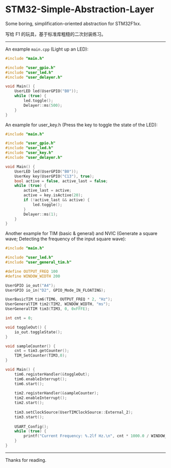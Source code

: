 # STM32-Simple-Abstraction-Layer

Some boring, simplification-oriented abstraction for STM32F1xx.

写给 F1 的玩具，基于标准库粗糙的二次封装练习。

---

An example ```main.cpp``` (Light up an LED):
```c++
#include "main.h"

#include "user_gpio.h"
#include "user_led.h"
#include "user_delayer.h"

void Main() {
    UserLED led(UserGPIO("B0"));
    while (true) {
        led.toggle();
        Delayer::ms(500);
    }
}
```

An example for user_key.h (Press the key to toggle the state of the LED):
```c++
#include "main.h"

#include "user_gpio.h"
#include "user_led.h"
#include "user_key.h"
#include "user_delayer.h"

void Main() {
    UserLED led(UserGPIO("B0"));
    UserKey key(UserGPIO("C13"), true);
    bool active = false, active_last = false;
    while (true) {
        active_last = active;
        active = key.isActive(20);
        if (!active_last && active) {
            led.toggle();
        }
        Delayer::ms(1);
    }
}
```

Another example for TIM (basic & general) and NVIC (Generate a square wave; Detecting the frequency of the input square wave):
```c++
#include "main.h"

#include "user_led.h"
#include "user_general_tim.h"

#define OUTPUT_FREQ 100
#define WINDOW_WIDTH 200

UserGPIO io_out("A4");
UserGPIO io_in("D2", GPIO_Mode_IN_FLOATING);

UserBasicTIM tim6(TIM6, OUTPUT_FREQ * 2, "Hz");
UserGeneralTIM tim2(TIM2, WINDOW_WIDTH, "ms");
UserGeneralTIM tim3(TIM3, 0, 0xFFFE);

int cnt = 0;

void toggleOut() {
    io_out.toggleState();
}

void sampleCounter() {
    cnt = tim3.getCounter();
    TIM_SetCounter(TIM3,0);
}

void Main() {
    tim6.registerHandler(&toggleOut);
    tim6.enableInterrupt();
    tim6.start();
    
    tim2.registerHandler(&sampleCounter);
    tim2.enableInterrupt();
    tim2.start();
    
    tim3.setClockSource(UserTIMClockSource::External_2);
    tim3.start();
    
    USART_Config();
    while (true) {
        printf("Current Frequency: %.2lf Hz.\n", cnt * 1000.0 / WINDOW_WIDTH);
    }
}
```

---

Thanks for reading.
